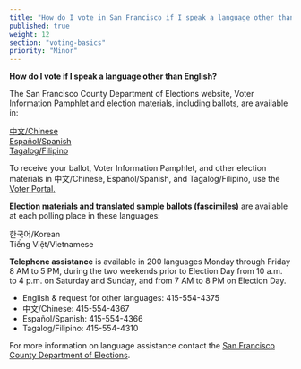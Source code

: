 ```yaml
---
title: "How do I vote in San Francisco if I speak a language other than English?"
published: true
weight: 12
section: "voting-basics"
priority: "Minor"
---
```


**How do I vote if I speak a language other than English?**  

The San Francisco County Department of Elections website, Voter Information Pamphlet and election materials, including ballots, are available in:  

[中文/Chinese](https://sfelections.sfgov.org/home-ch)  
[Español/Spanish](https://sfelections.sfgov.org/home-sp)  
[Tagalog/Filipino](https://sfelections.sfgov.org/home-fi)  

To receive your ballot, Voter Information Pamphlet, and other election materials in 中文/Chinese, Español/Spanish, and Tagalog/Filipino, use the [Voter Portal.](https://sfelections.org/tools/portal/) 

**Election materials and translated sample ballots (fascimiles)** are available at each polling place in these languages:  

한국어/Korean  
Tiếng Việt/Vietnamese  

**Telephone assistance** is available in 200 languages Monday through Friday 8 AM to 5 PM, during the two weekends prior to Election Day from 10 a.m. to 4 p.m. on Saturday and Sunday, and from 7 AM to 8 PM on Election Day.  

- English & request for other languages: 415-554-4375  
- 中文/Chinese: 415-554-4367  
- Español/Spanish: 415-554-4366  
- Tagalog/Filipino: 415-554-4310  

For more information on language assistance contact the [San Francisco County Department of Elections](https://sfelections.sfgov.org/language-access).  
